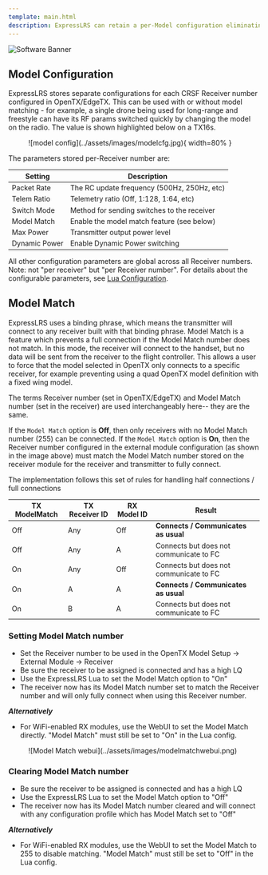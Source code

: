 ```yaml
---
template: main.html
description: ExpressLRS can retain a per-Model configuration eliminating the need to tweak your settings every time you change models in the radio.
---
```


![Software Banner](https://raw.githubusercontent.com/ExpressLRS/ExpressLRS-Hardware/master/img/software.png)

## Model Configuration

ExpressLRS stores separate configurations for each CRSF Receiver number configured in OpenTX/EdgeTX. This can be used with or without model matching - for example, a single drone being used for long-range and freestyle can have its RF params switched quickly by changing the model on the radio. The value is shown highlighted below on a TX16s.

<figure markdown>
![model config](../assets/images/modelcfg.jpg){ width=80% }
</figure>

The parameters stored per-Receiver number are:

| Setting | Description |
|---|---|
| Packet Rate | The RC update frequency (500Hz, 250Hz, etc) |
| Telem Ratio | Telemetry ratio (Off, 1:128, 1:64, etc) |
| Switch Mode | Method for sending switches to the receiver |
| Model Match | Enable the model match feature (see below) |
| Max Power | Transmitter output power level |
| Dynamic Power | Enable Dynamic Power switching |

All other configuration parameters are global across all Receiver numbers. Note: not "per receiver" but "per Receiver number". For details about the configurable parameters, see [Lua Configuration](../quick-start/transmitters/lua-howto.md#understanding-and-using-the-lua-script).

## Model Match

ExpressLRS uses a binding phrase, which means the transmitter will connect to any receiver built with that binding phrase. Model Match is a feature which prevents a full connection if the Model Match number does not match. In this mode, the receiver will connect to the handset, but no data will be sent from the receiver to the flight controller. This allows a user to force that the model selected in OpenTX only connects to a specific receiver, for example preventing using a quad OpenTX model definition with a fixed wing model.

The terms Receiver number (set in OpenTX/EdgeTX) and Model Match number (set in the receiver) are used interchangeably here-- they are the same.

If the `Model Match` option is **Off**, then only receivers with no Model Match number (255) can be connected. If the `Model Match` option is **On**, then the Receiver number configured in the external module configuration (as shown in the image above) must match the Model Match number stored on the receiver module for the receiver and transmitter to fully connect.

The implementation follows this set of rules for handling half connections / full connections

| TX ModelMatch | TX Receiver ID | RX Model ID | Result |
|---|---|---|---|
| Off | Any | Off | **Connects / Communicates as usual** |
| Off | Any | A | Connects but does not communicate to FC |
| On | Any | Off | Connects but does not communicate to FC |
| On | A | A | **Connects / Communicates as usual** |
| On | B | A | Connects but does not communicate to FC |

### Setting Model Match number

* Set the Receiver number to be used in the OpenTX Model Setup -> External Module -> Receiver
* Be sure the receiver to be assigned is connected and has a high LQ
* Use the ExpressLRS Lua to set the Model Match option to "On"
* The receiver now has its Model Match number set to match the Receiver number and will only fully connect when using this Receiver number.

**_Alternatively_**

* For WiFi-enabled RX modules, use the WebUI to set the Model Match directly. "Model Match" must still be set to "On" in the Lua config.

<figure markdown>
![Model Match webui](../assets/images/modelmatchwebui.png)
</figure>

### Clearing Model Match number

* Be sure the receiver to be assigned is connected and has a high LQ
* Use the ExpressLRS Lua to set the Model Match option to "Off"
* The receiver now has its Model Match number cleared and will connect with any configuration profile which has Model Match set to "Off"

**_Alternatively_**

* For WiFi-enabled RX modules, use the WebUI to set the Model Match to 255 to disable matching. "Model Match" must still be set to "Off" in the Lua config.
